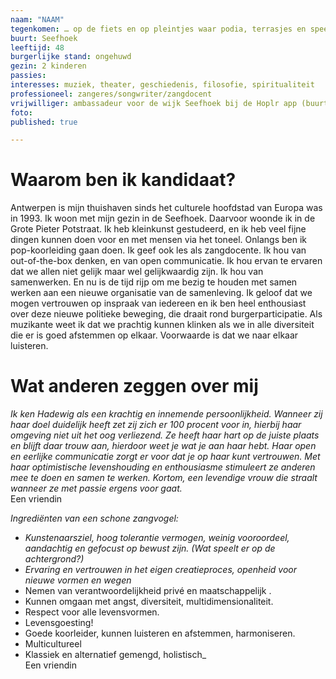 ```yaml
---
naam: "NAAM"
tegenkomen: … op de fiets en op pleintjes waar podia, terrasjes en speeltuinen zijn
buurt: Seefhoek
leeftijd: 48
burgerlijke stand: ongehuwd
gezin: 2 kinderen
passies:
interesses: muziek, theater, geschiedenis, filosofie, spiritualiteit
professioneel: zangeres/songwriter/zangdocent
vrijwilliger: ambassadeur voor de wijk Seefhoek bij de Hoplr app (buurtwerking), ENGAGEMENT (organisatie die mensen op weg helpt met problemen rond seksisme, machtsmisbruik en sexual harassment in de kunsten)
foto:
published: true

---
```

# Waarom ben ik kandidaat?
Antwerpen is mijn thuishaven sinds het culturele hoofdstad van Europa was in 1993. Ik woon met mijn gezin in de Seefhoek. Daarvoor woonde ik in de Grote Pieter Potstraat. Ik heb kleinkunst gestudeerd, en ik heb veel fijne dingen kunnen doen voor en met mensen via het toneel. Onlangs ben ik pop-koorleiding gaan doen. Ik geef ook les als zangdocente. Ik hou van out-of-the-box denken, en van open communicatie. Ik hou ervan te ervaren dat we allen niet gelijk maar wel gelijkwaardig zijn. Ik hou van samenwerken. En nu is de tijd rijp om me bezig te houden met samen werken aan een nieuwe organisatie van de samenleving. Ik geloof dat we mogen vertrouwen op inspraak van iedereen en ik ben heel enthousiast over deze nieuwe politieke beweging, die draait rond burgerparticipatie. Als muzikante weet ik dat we prachtig kunnen klinken als we in alle diversiteit die er is goed afstemmen op elkaar. Voorwaarde is dat we naar elkaar luisteren.


# Wat anderen zeggen over mij
_Ik ken Hadewig als een krachtig en innemende persoonlijkheid. Wanneer zij haar doel duidelijk heeft zet zij zich er 100 procent voor in, hierbij haar omgeving niet uit het oog verliezend. Ze heeft haar hart op de juiste plaats en blijft daar trouw aan, hierdoor weet je wat je aan haar hebt. Haar open en eerlijke communicatie zorgt er voor dat je op haar kunt vertrouwen. Met haar optimistische levenshouding en enthousiasme stimuleert ze anderen mee te doen en samen te werken. Kortom, een levendige vrouw die straalt wanneer ze met passie ergens voor gaat._  
Een vriendin

_Ingrediënten van een schone zangvogel:_
* _Kunstenaarsziel, hoog tolerantie vermogen, weinig vooroordeel, aandachtig en gefocust op  bewust zijn. (Wat speelt er op de achtergrond?)_
* _Ervaring en vertrouwen in het eigen creatieproces, openheid voor nieuwe vormen en wegen_
* Nemen van verantwoordelijkheid privé en maatschappelijk .
* Kunnen omgaan met angst, diversiteit, multidimensionaliteit.
* Respect voor alle levensvormen.
* Levensgoesting!
* Goede koorleider, kunnen luisteren en afstemmen, harmoniseren.
* Multicultureel
* Klassiek en alternatief gemengd, holistisch_  
Een vriendin


